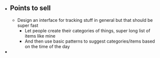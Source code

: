 - ## Points to sell
	- Design an interface for tracking stuff in general but that should be super fast
		- Let people create their categories of things, super long list of items like mine
		- And then use basic patterns to suggest categories/items based on the time of the day
-